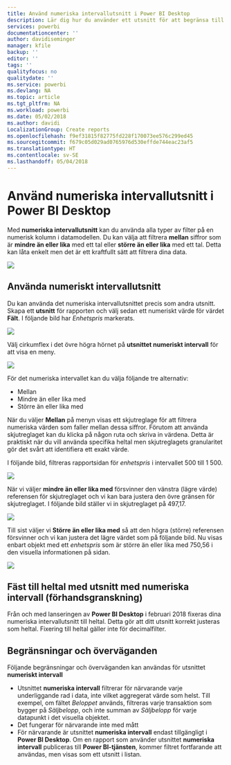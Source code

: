 ```yaml
---
title: Använd numeriska intervallutsnitt i Power BI Desktop
description: Lär dig hur du använder ett utsnitt för att begränsa till numeriska intervall i Power BI Desktop
services: powerbi
documentationcenter: ''
author: davidiseminger
manager: kfile
backup: ''
editor: ''
tags: ''
qualityfocus: no
qualitydate: ''
ms.service: powerbi
ms.devlang: NA
ms.topic: article
ms.tgt_pltfrm: NA
ms.workload: powerbi
ms.date: 05/02/2018
ms.author: davidi
LocalizationGroup: Create reports
ms.openlocfilehash: f9ef31815f82775fd228f170073ee576c299ed45
ms.sourcegitcommit: f679c05d029ad0765976d530effde744eac23af5
ms.translationtype: HT
ms.contentlocale: sv-SE
ms.lasthandoff: 05/04/2018
---
```

# <a name="use-the-numeric-range-slicer-in-power-bi-desktop"></a>Använd numeriska intervallutsnitt i Power BI Desktop
Med **numeriska intervallutsnitt** kan du använda alla typer av filter på en numerisk kolumn i datamodellen. Du kan välja att filtrera **mellan** siffror som är **mindre än eller lika** med ett tal eller **större än eller lika** med ett tal. Detta kan låta enkelt men det är ett kraftfullt sätt att filtrera dina data.

![](media/desktop-slicer-numeric-range/slicer-numeric-range_2.png)

## <a name="using-the-numeric-range-slicer"></a>Använda numeriskt intervallutsnitt
Du kan använda det numeriska intervallutsnittet precis som andra utsnitt. Skapa ett **utsnitt** för rapporten och välj sedan ett numeriskt värde för värdet **Fält**. I följande bild har *Enhetspris* markerats.

![](media/desktop-slicer-numeric-range/slicer-numeric-range_3.png)

Välj cirkumflex i det övre högra hörnet på **utsnittet numeriskt intervall** för att visa en meny.

![](media/desktop-slicer-numeric-range/slicer-numeric-range_4.png)

För det numeriska intervallet kan du välja följande tre alternativ:

* Mellan
* Mindre än eller lika med
* Större än eller lika med

När du väljer **Mellan** på menyn visas ett skjutreglage för att filtrera numeriska värden som faller mellan dessa siffror. Förutom att använda skjutreglaget kan du klicka på någon ruta och skriva in värdena. Detta är praktiskt när du vill använda specifika heltal men skjutreglagets granularitet gör det svårt att identifiera ett exakt värde.

I följande bild, filtreras rapportsidan för *enhetspris* i intervallet 500 till 1 500.

![](media/desktop-slicer-numeric-range/slicer-numeric-range_5.png)

När vi väljer **mindre än eller lika med** försvinner den vänstra (lägre värde) referensen för skjutreglaget och vi kan bara justera den övre gränsen för skjutreglaget. I följande bild ställer vi in skjutreglaget på 497,17.

![](media/desktop-slicer-numeric-range/slicer-numeric-range_6.png)

Till sist väljer vi **Större än eller lika med** så att den högra (större) referensen försvinner och vi kan justera det lägre värdet som på följande bild. Nu visas enbart objekt med ett *enhetspris* som är större än eller lika med 750,56 i den visuella informationen på sidan.

![](media/desktop-slicer-numeric-range/slicer-numeric-range_7.png)

## <a name="snap-to-whole-numbers-with-the-numeric-range-slicer-preview"></a>Fäst till heltal med utsnitt med numeriska intervall (förhandsgranskning)

Från och med lanseringen av **Power BI Desktop** i februari 2018 fixeras dina numeriska intervallutsnitt till heltal. Detta gör att ditt utsnitt korrekt justeras som heltal. Fixering till heltal gäller inte för decimalfilter.


## <a name="limitations-and-considerations"></a>Begränsningar och överväganden
Följande begränsningar och överväganden kan användas för utsnittet **numeriskt intervall**

* Utsnittet **numeriska intervall** filtrerar för närvarande varje underliggande rad i data, inte vilket aggregerat värde som helst. Till exempel, om fältet *Beloppet* används, filtreras varje transaktion som bygger på *Säljbelopp*, och inte summan av *Säljbelopp* för varje datapunkt i det visuella objektet.
* Det fungerar för närvarande inte med mått
* För närvarande är utsnittet **numeriska intervall** endast tillgängligt i **Power BI Desktop**. Om en rapport som använder utsnittet **numeriska intervall** publiceras till **Power BI-tjänsten**, kommer filtret fortfarande att användas, men visas som ett utsnitt i listan.

